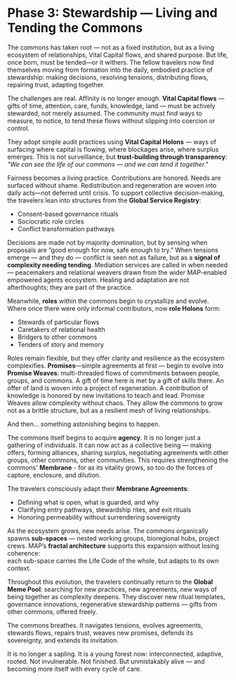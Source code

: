 # Phase 3: Stewardship — Living and Tending the Commons

The commons has taken root — not as a fixed institution, but as a living ecosystem of relationships, Vital Capital flows, and shared purpose. But life, once born, must be tended—or it withers. The fellow travelers now find themselves moving from formation into the daily, embodied practice of stewardship: making decisions, resolving tensions, distributing flows, repairing trust, adapting together.

The challenges are real. Affinity is no longer enough. **Vital Capital flows** — gifts of time, attention, care, funds, knowledge, land — must be actively stewarded, not merely assumed. The community must find ways to measure, to notice, to tend these flows without slipping into coercion or control.

They adopt simple audit practices using **Vital Capital Holons** — ways of surfacing where capital is flowing, where blockages arise, where surplus emerges. This is not surveillance, but **trust-building through transparency**:  
*"We can see the life of our commons — and we can tend it together."*

Fairness becomes a living practice. Contributions are honored. Needs are surfaced without shame. Redistribution and regeneration are woven into daily acts—not deferred until crisis. To support collective decision-making, the travelers lean into structures from the **Global Service Registry**:
- Consent-based governance rituals
- Sociocratic role circles
- Conflict transformation pathways

Decisions are made not by majority domination, but by sensing when proposals are “good enough for now, safe enough to try.” When tensions emerge — and they do — conflict is seen not as failure, but as a **signal of complexity needing tending**. Mediation services are called in when needed — peacemakers and relational weavers drawn from the wider MAP-enabled empowered agents ecosystem. 
Healing and adaptation are not afterthoughts; they are part of the practice.

Meanwhile, **roles** within the commons begin to crystallize and evolve. Where once there were only informal contributors, now **role Holons** form:
- Stewards of particular flows
- Caretakers of relational health
- Bridgers to other commons
- Tenders of story and memory

Roles remain flexible, but they offer clarity and resilience as the ecosystem complexifies. **Promises**—simple agreements at first — begin to evolve into **Promise Weaves**: multi-threaded flows of commitments between people, groups, and commons. A gift of time here is met by a gift of skills there. An offer of land is woven into a project of regeneration. A contribution of knowledge is honored by new invitations to teach and lead. Promise Weaves allow complexity without chaos. They allow the commons to grow not as a brittle structure, but as a resilient mesh of living relationships.

And then... something astonishing begins to happen.

The commons itself begins to acquire **agency**. It is no longer just a gathering of individuals. It can now act as a collective being — making offers, forming alliances, sharing surplus, negotiating agreements with other groups, other commons, other communities. This requires strengthening the commons' **Membrane** - for as its vitality grows, so too do the forces of capture, enclosure, and dilution.

The travelers consciously adapt their **Membrane Agreements**:
- Defining what is open, what is guarded, and why
- Clarifying entry pathways, stewardship rites, and exit rituals
- Honoring permeability without surrendering sovereignty

As the ecosystem grows, new needs arise. The commons organically spawns **sub-spaces** — nested working groups, bioregional hubs, project crews. MAP’s **fractal architecture** supports this expansion without losing coherence:  
each sub-space carries the Life Code of the whole, but adapts to its own context.

Throughout this evolution, the travelers continually return to the **Global Meme Pool**:  searching for new practices, new agreements, new ways of being together as complexity deepens. They discover new ritual templates, governance innovations, regenerative stewardship patterns — gifts from other commons, offered freely.

The commons breathes. It navigates tensions, evolves agreements, stewards flows, repairs trust, weaves new promises, defends its sovereignty, and extends its invitation. 

It is no longer a sapling. It is a young forest now: interconnected, adaptive, rooted. Not invulnerable. Not finished. But unmistakably alive — and becoming more itself with every cycle of care.